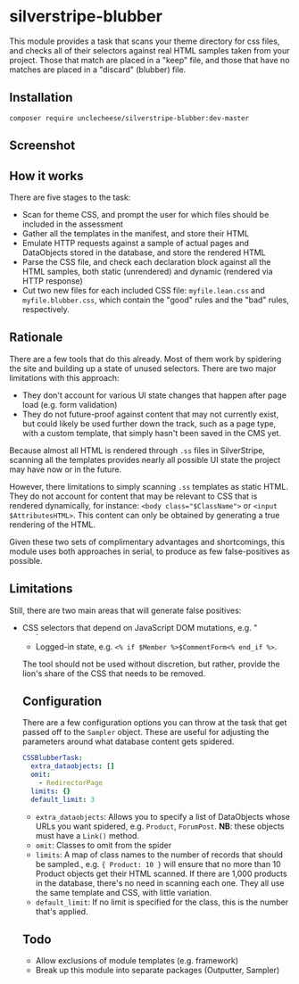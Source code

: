 # silverstripe-blubber

This module provides a task that scans your theme directory for css files, and checks all of their selectors against real HTML samples taken from your project. Those that match are placed in a "keep" file, and those that have no matches are placed in a "discard" (blubber) file.

## Installation

`composer require unclecheese/silverstripe-blubber:dev-master`

## Screenshot

## How it works

There are five stages to the task:

* Scan for theme CSS, and prompt the user for which files should be included in the assessment
* Gather all the templates in the manifest, and store their HTML
* Emulate HTTP requests against a sample of actual pages and DataObjects stored in the database, and store the rendered HTML
* Parse the CSS file, and check each declaration block against all the HTML samples, both static (unrendered) and dynamic (rendered via HTTP response)
* Cut two new files for each included CSS file: `myfile.lean.css` and `myfile.blubber.css`, which contain the "good" rules and the "bad" rules, respectively.

## Rationale

There are a few tools that do this already. Most of them work by spidering the site and building up a state of unused selectors. There are two major limitations with this approach:
* They don't account for various UI state changes that happen after page load (e.g. form validation)
* They do not future-proof against content that may not currently exist, but could likely be used further down the track, such as a page type, with a custom template, that simply hasn't been saved in the CMS yet.

Because almost all HTML is rendered through `.ss` files in SilverStripe, scanning all the templates provides nearly all possible UI state the project may have now or in the future.

However, there limitations to simply scanning `.ss` templates as static HTML. They do not account for content that may be relevant to CSS that is rendered dynamically, for instance: `<body class="$ClassName">` or `<input $AttributesHTML>`. This content can only be obtained by generating a true rendering of the HTML.

Given these two sets of complimentary advantages and shortcomings, this module uses both approaches in serial, to produce as few false-positives as possible.

## Limitations

Still, there are two main areas that will generate false positives:
* CSS selectors that depend on JavaScript DOM mutations, e.g. "<ul class="draggable draggable-active...">`
* Logged-in state, e.g. `<% if $Member %>$CommentForm<% end_if %>`.

The tool should not be used without discretion, but rather, provide the lion's share of the CSS that needs to be removed.

## Configuration

There are a few configuration options you can throw at the task that get passed off to the `Sampler` object. These are useful for adjusting the parameters around what database content gets spidered.

```yaml
CSSBlubberTask:
  extra_dataobjects: []
  omit:
    - RedirectorPage
  limits: {}
  default_limit: 3
```

* `extra_dataobjects`: Allows you to specify a list of DataObjects whose URLs you want spidered, e.g. `Product`, `ForumPost`. **NB**: these objects must have a `Link()` method. 
* `omit`: Classes to omit from the spider
* `limits`: A map of class names to the number of records that should be sampled., e.g. `{ Product: 10 }` will ensure that no more than 10 Product objects get their HTML scanned. If there are 1,000 products in the database, there's no need in scanning each one. They all use the same template and CSS, with little variation.
* `default_limit`: If no limit is specified for the class, this is the number that's applied.


## Todo
* Allow exclusions of module templates (e.g. framework)
* Break up this module into separate packages (Outputter, Sampler)
